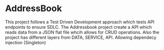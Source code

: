 # AddressBook

This project follows a Test Driven Development approach which tests API endpoints to ensure SDLC. The Addressbook project create a API which reads data from a JSON flat file whcih allows for CRUD operations. Also the project has different layers from DATA, SERVICE, API. Allowing dependecy injection (Singleton) 
